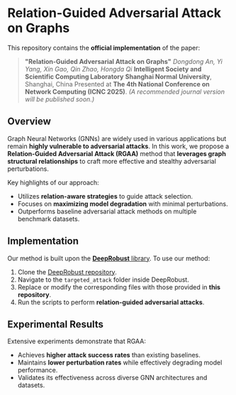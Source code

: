 # Relation-Guided Adversarial Attack on Graphs

This repository contains the **official implementation** of the paper:

> **"Relation-Guided Adversarial Attack on Graphs"**
> *Dongdong An, Yi Yang, Xin Gao, Qin Zhao, Hongda Qi*
> **Intelligent Society and Scientific Computing Laboratory**
> **Shanghai Normal University**, Shanghai, China
> Presented at **The 4th National Conference on Network Computing (ICNC 2025)**.
> *(A recommended journal version will be published soon.)*

##  Overview

Graph Neural Networks (GNNs) are widely used in various applications but remain **highly vulnerable to adversarial attacks**.
In this work, we propose a **Relation-Guided Adversarial Attack (RGAA)** method that **leverages graph structural relationships** to craft more effective and stealthy adversarial perturbations.

Key highlights of our approach:

* Utilizes **relation-aware strategies** to guide attack selection.
* Focuses on **maximizing model degradation** with minimal perturbations.
* Outperforms baseline adversarial attack methods on multiple benchmark datasets.

##  Implementation

Our method is built upon the [**DeepRobust** library](https://github.com/DSE-MSU/DeepRobust/tree/master).
To use our method:

1. Clone the [DeepRobust repository](https://github.com/DSE-MSU/DeepRobust).
2. Navigate to the `targeted_attack` folder inside DeepRobust.
3. Replace or modify the corresponding files with those provided in **this repository**.
4. Run the scripts to perform **relation-guided adversarial attacks**.

##  Experimental Results

Extensive experiments demonstrate that RGAA:

* Achieves **higher attack success rates** than existing baselines.
* Maintains **lower perturbation rates** while effectively degrading model performance.
* Validates its effectiveness across diverse GNN architectures and datasets.
